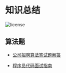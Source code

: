 # 知识总结

![license](https://img.shields.io/github/license/mashape/apistatus.svg)

## 算法题

- [公司招聘算法笔试题解答](https://github.com/LyricYang/Internet-Recruiting-Algorithm-Problems/blob/master/InternetRecruitingAlgorithmProblems/README.md)

- [程序员代码面试指南](https://github.com/LyricYang/Internet-Recruiting-Algorithm-Problems/blob/master/CodeInterviewGuide/README.md)


